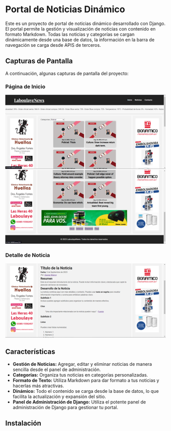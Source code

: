 # Portal de Noticias Dinámico

Este es un proyecto de portal de noticias dinámico desarrollado con Django. El portal permite la gestión y visualización de noticias con contenido en formato Markdown. Todas las noticias y categorías se cargan dinámicamente desde una base de datos, la información en la barra de navegación se carga desde APIS de terceros.

## Capturas de Pantalla

A continuación, algunas capturas de pantalla del proyecto:

### Página de Inicio

![Página de Inicio](screenshots/home.png)
![Footer](screenshots/home_footer.png)

### Detalle de Noticia

![Detalle de Noticia](screenshots/news_detail.png)

## Características

- **Gestión de Noticias:** Agregar, editar y eliminar noticias de manera sencilla desde el panel de administración.
- **Categorías:** Organiza tus noticias en categorías personalizadas.
- **Formato de Texto:** Utiliza Markdown para dar formato a tus noticias y hacerlas más atractivas.
- **Dinámico:** Todo el contenido se carga desde la base de datos, lo que facilita la actualización y expansión del sitio.
- **Panel de Administración de Django:** Utiliza el potente panel de administración de Django para gestionar tu portal.

## Instalación